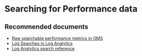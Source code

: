 
<properties
    pageTitle="How to search for performance data"
    description="Troubleshooting of issues with Searching for Performance data"
    service="microsoft.operationalinsights"
    resource="workspaces"
    authors="adoylemsft"
    ms.author="adoyle"
    displayorder="5"
    selfHelpType="resource"
    supportTopicIds=""
    resourceTags=""
    productPesIds=""
    cloudEnvironments="MoonCake"
	articleId="operationalinsights-howtosearchforperformancedata-mooncake"
/>

# Searching for Performance data

## **Recommended documents**

* [Raw searchable performance metrics in OMS](https://blogs.technet.microsoft.com/msoms/2016/08/05/raw-searchable-performance-metrics-in-oms/)
* [Log Searches in Log Analytics](https://docs.azure.cn/azure-monitor/log-query/log-query-overview)
* [Log Analytics search reference](https://docs.azure.cn/azure-monitor/log-query/get-started-queries?toc=%2Fazure%2Fazure-monitor%2Ftoc.json)